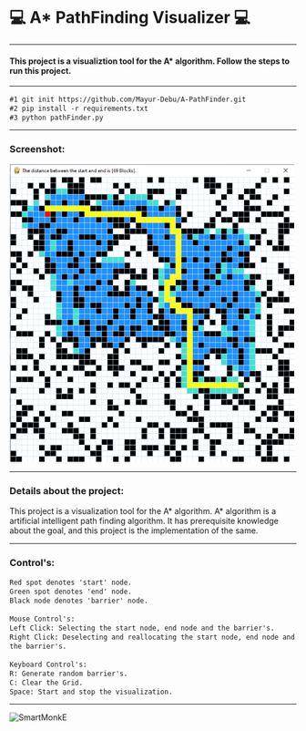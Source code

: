 #                                                 💻 A* PathFinding Visualizer 💻

***

#### This project is a visualiztion tool for the A* algorithm. Follow the steps to run this project.

***

```
#1 git init https://github.com/Mayur-Debu/A-PathFinder.git
#2 pip install -r requirements.txt
#3 python pathFinder.py
```

***
### Screenshot: 
<img src="a_star.png" width=500px>

***

### Details about the project:
<p>
  This project is a visualization tool for the A* algorithm. A* algorithm is a artificial intelligent path finding algorithm. It has prerequisite knowledge about the goal, and this project is the implementation of the same.
  
</p>

***

### Control's:

```
Red spot denotes 'start' node.
Green spot denotes 'end' node.
Black node denotes 'barrier' node.

Mouse Control's:
Left Click: Selecting the start node, end node and the barrier's.
Right Click: Deselecting and reallocating the start node, end node and the barrier's.

Keyboard Control's:
R: Generate random barrier's.
C: Clear the Grid.
Space: Start and stop the visualization.

```

***

<p><a href="https://www.buymeacoffee.com/SmartMonkE"> <img align="left" src="https://cdn.buymeacoffee.com/buttons/v2/default-yellow.png" height="50" width="210" alt="SmartMonkE" /></a></p>
